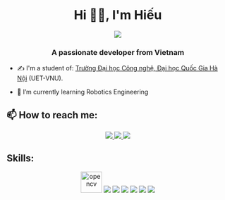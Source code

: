 <h1 align="center">Hi 👋😊, I'm Hiếu</h1>
<p align="center"><img src="https://img.icons8.com/color/48/000000/vietnam-circular.png"/></p>
<h3 align="center">A passionate developer from Vietnam </h3>


- ✍ I'm a student of: [Trường Đại học Công nghệ, Đại học Quốc Gia Hà Nội](https://uet.vnu.edu.vn/) (UET-VNU).

- 🌱 I’m currently learning Robotics Engineering


## 📫 How to reach me:


<p align="center">
  <a href="https://www.facebook.com/profile.php?id=100008664642659" alt="Facebook">
    <img src="https://img.icons8.com/fluent/48/000000/facebook-new.png" target="_blank" />
  </a> 
  <a href="https://github.com/hieu2k2boss/" alt="Github">
    <img src="https://img.icons8.com/fluent/48/000000/github.png"/>
  </a> 
  <a href="https://www.youtube.com/channel/UCG55IL8H52UbbneDMr9IObA" alt="Youtube channel" target="_blank" >
    <img src="https://img.icons8.com/fluent/48/000000/youtube-play.png"/>
  </a>

</p>

## Skills:
<p align="center">
  <img src="https://www.vectorlogo.zone/logos/opencv/opencv-icon.svg" alt="opencv" width="48" height="48"/> 
  <img src="https://img.icons8.com/fluent/48/000000/matlab.png"/>
  <img src="https://img.icons8.com/color/48/000000/git.png"/>
  <img src="https://img.icons8.com/color/48/undefined/visual-studio-code-2019.png"/>
  <img src="https://img.icons8.com/color/48/undefined/electronics.png"/>
  <img src="https://img.icons8.com/color/48/undefined/python--v1.png"/>
  <img src="https://img.icons8.com/color/48/undefined/html-5--v1.png"/>
  
</p>


